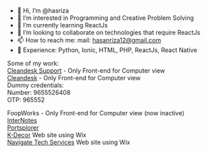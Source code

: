 - 👋 Hi, I’m @hasriza
- 👀 I’m interested in Programming and Creative Problem Solving
- 🌱 I’m currently learning ReactJs
- 💞️ I’m looking to collaborate on technologies that require ReactJs 
- 📫 How to reach me: mail: hasanriza12@gmail.com
- 💼 Experience: Python, Ionic, HTML, PHP, ReactJs, React Native

Some of my work:  
[Cleandesk Support](http://testsupport.cleandesk.co.in) - Only Front-end for Computer view  
[Cleandesk](https://test.cleandesk.co.in) - Only Front-end for Computer view  
Dummy credentials:  
  Number: 9655526408  
  OTP: 965552  

FoopWorks - Only Front-end for Computer view (now inactive)  
[InterNotes](http://hasriza.github.io/internotes)  
[Portsplorer](http://hasriza.github.io/portsplorer)  
[K-Decor](https://kdecor.co.in/) Web site using Wix  
[Navigate Tech Services](https://www.navigatets.com/) Web site using Wix  
